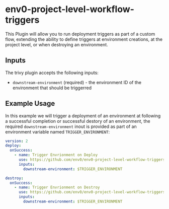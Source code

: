 # env0-project-level-workflow-triggers
This Plugin will allow you to run deployment triggers as part of a custom flow, extending the ability to define triggers at environment creations, at the project level, or when destroying an environment.

## Inputs

The trivy plugin accepts the following inputs:

* `downstream-environment` (required) - the environment ID of the environment that should be triggerred 


## Example Usage



In this example we will trigger a deployment of an environment at following a successful completion or successful destory of an environment, the required `downstream-environment` inout is provided as part of an environment variable named `TRIGGER_ENVIRONMENT`:

```yaml
version: 2
deploy:
  onSuccess:
    - name: Trigger Envrionment on Deploy
      use: https://github.com/env0/env0-project-level-workflow-triggers@correct-plugin
      inputs:
        downstream-environment: $TRIGGER_ENVIRONMENT

destroy:
  onSuccess:
    - name: Trigger Envrionment on Destroy
      use: https://github.com/env0/env0-project-level-workflow-triggers@correct-plugin
      inputs:
        downstream-environment: $TRIGGER_ENVIRONMENT

```
